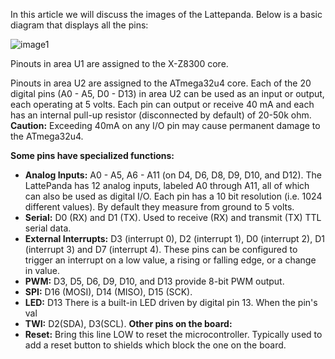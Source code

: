 In this article we will discuss the images of the Lattepanda. Below is a basic diagram that displays all the pins:

![image1](https://i.imgur.com/QCrLM6d.png)

Pinouts in area U1 are assigned to the X-Z8300 core.

Pinouts in area U2 are assigned to the ATmega32u4 core. Each of the 20 digital pins (A0 - A5, D0 - D13) in area U2 can be used as an input or output, each operating at 5 volts. Each pin can output or receive 40 mA and each has an internal pull-up resistor (disconnected by default) of 20-50k ohm.
**Caution:** Exceeding 40mA on any I/O pin may cause permanent damage to the ATmega32u4. 

**Some pins have specialized functions:**

- **Analog Inputs:** A0 - A5, A6 - A11 (on D4, D6, D8, D9, D10, and D12). The LattePanda has 12 analog inputs, labeled A0 through A11, all of which can also be used as digital I/O. Each pin has a 10 bit resolution (i.e. 1024 different values). By default they measure from ground to 5 volts.
- **Serial:** D0 (RX) and D1 (TX). Used to receive (RX) and transmit (TX) TTL serial data.
- **External Interrupts:** D3 (interrupt 0), D2 (interrupt 1), D0 (interrupt 2), D1 (interrupt 3) and D7 (interrupt 4). These pins can be configured to trigger an interrupt on a low value, a rising or falling edge, or a change in value.
- **PWM:** D3, D5, D6, D9, D10, and D13 provide 8-bit PWM output.
- **SPI:** D16 (MOSI), D14 (MISO), D15 (SCK).
- **LED:** D13 There is a built-in LED driven by digital pin 13. When the pin's val
- **TWI:** D2(SDA), D3(SCL). **Other pins on the board:**
- **Reset:** Bring this line LOW to reset the microcontroller. Typically used to add a reset button to shields which block the one on the board.
